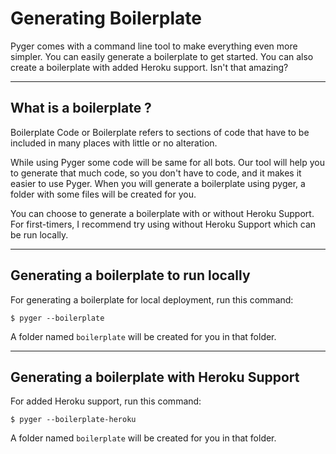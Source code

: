 # Generating Boilerplate

Pyger comes with a command line tool to make everything even more simpler. You can easily generate a boilerplate to get started.
You can also create a boilerplate with added Heroku support. Isn't that amazing?

---

## What is a boilerplate ?

Boilerplate Code or Boilerplate refers to sections of code that have to be included in many places with little or no alteration.

While using Pyger some code will be same for all bots. Our tool will help you to generate that much code, so you don't have to code, and it makes it easier to use Pyger. When you will generate a boilerplate using pyger, a folder with some files will be created for you.

You can choose to generate a boilerplate with or without Heroku Support. For first-timers, I recommend try using without Heroku Support which can be run locally.

---

## Generating a boilerplate to run locally

For generating a boilerplate for local deployment, run this command:

```shell
$ pyger --boilerplate
```

A folder named ``boilerplate`` will be created for you in that folder.

---

## Generating a boilerplate with Heroku Support

For added Heroku support, run this command:

```shell
$ pyger --boilerplate-heroku
```

A folder named ``boilerplate`` will be created for you in that folder.
